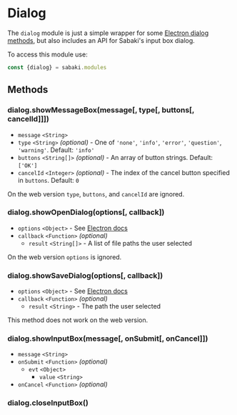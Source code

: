# Dialog

The `dialog` module is just a simple wrapper for some [Electron dialog methods](https://electron.atom.io/docs/api/dialog/), but also includes an API for Sabaki's input box dialog.

To access this module use:

~~~js
const {dialog} = sabaki.modules
~~~

## Methods

### dialog.showMessageBox(message[, type[, buttons[, cancelId]]])

* `message` `<String>`
* `type` `<String>` *(optional)* - One of `'none'`, `'info'`, `'error'`, `'question'`, `'warning'`. Default: `'info'`
* `buttons` `<String[]>` *(optional)* - An array of button strings. Default: `['OK']`
* `cancelId` `<Integer>` *(optional)* - The index of the cancel button specified in `buttons`. Default: `0`

On the web version `type`, `buttons`, and `cancelId` are ignored.

### dialog.showOpenDialog(options[, callback])

* `options` `<Object>` - See [Electron docs](https://electron.atom.io/docs/api/dialog/#dialogshowopendialogbrowserwindow-options-callback)
* `callback` `<Function>` *(optional)*
    * `result` `<String[]>` - A list of file paths the user selected

On the web version `options` is ignored.

### dialog.showSaveDialog(options[, callback])

* `options` `<Object>` - See [Electron docs](https://electron.atom.io/docs/api/dialog/#dialogshowsavedialogbrowserwindow-options-callback)
* `callback` `<Function>` *(optional)*
    * `result` `<String>` - The path the user selected

This method does not work on the web version.

### dialog.showInputBox(message[, onSubmit[, onCancel]])

* `message` `<String>`
* `onSubmit` `<Function>` *(optional)*
    * `evt` `<Object>`
        * `value` `<String>`
* `onCancel` `<Function>` *(optional)*

### dialog.closeInputBox()
